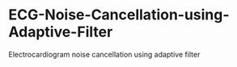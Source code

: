 # ECG-Noise-Cancellation-using-Adaptive-Filter
Electrocardiogram noise cancellation using adaptive filter
